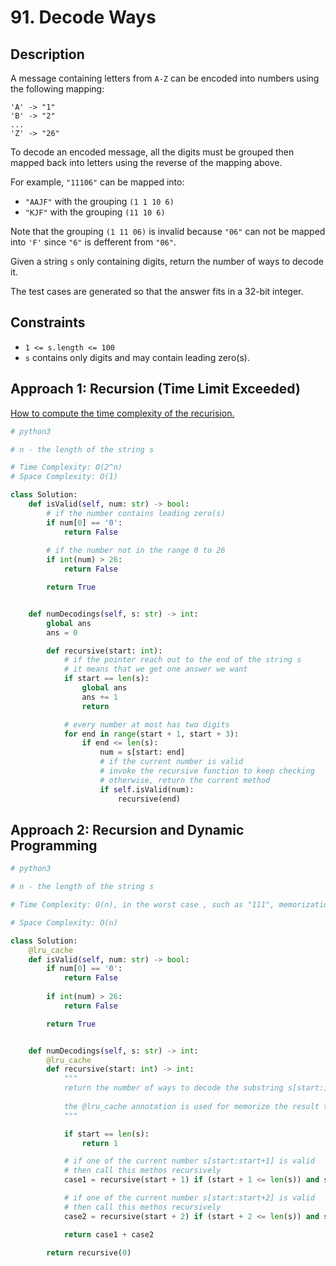 # 91. Decode Ways

## Description

A message containing letters from `A-Z` can be encoded into numbers using the following mapping:

```
'A' -> "1"
'B' -> "2"
...
'Z' -> "26"
```

To decode an encoded message, all the digits must be grouped then mapped back into letters using the reverse of the mapping above.

For example, `"11106"` can be mapped into:

- `"AAJF"` with the grouping `(1 1 10 6)`
- `"KJF"` with the grouping `(11 10 6)`

Note that the grouping `(1 11 06)` is invalid because `"06"` can not be mapped into `'F'` since `"6"` is defferent from `"06"`.

Given a string `s` only containing digits, return the number of ways to decode it.

The test cases are generated so that the answer fits in a 32-bit integer.


## Constraints

- `1 <= s.length <= 100`
- `s` contains only digits and may contain leading zero(s).

## Approach 1: Recursion (Time Limit Exceeded)

[How to compute the time complexity of the recurision.](https://github.com/yozyyyqls/leetcode-notebook/issues/1#issuecomment-1397501221)

```python
# python3

# n - the length of the string s

# Time Complexity: O(2^n)
# Space Complexity: O(1)

class Solution:
    def isValid(self, num: str) -> bool:
        # if the number contains leading zero(s)
        if num[0] == '0':
            return False
        
        # if the number not in the range 0 to 26
        if int(num) > 26:
            return False

        return True


    def numDecodings(self, s: str) -> int:
        global ans
        ans = 0

        def recursive(start: int):
            # if the pointer reach out to the end of the string s
            # it means that we get one answer we want
            if start == len(s):
                global ans
                ans += 1
                return

            # every number at most has two digits
            for end in range(start + 1, start + 3):
                if end <= len(s):
                    num = s[start: end]
                    # if the current number is valid
                    # invoke the recursive function to keep checking
                    # otherwise, return the current method
                    if self.isValid(num):
                        recursive(end)
```

## Approach 2: Recursion and Dynamic Programming

```python
# python3

# n - the length of the string s

# Time Complexity: O(n), in the worst case , such as "111", memorization helps in pruning the recursive tree and hence invoke the recursive function only once at each position.

# Space Complexity: O(n)

class Solution:
    @lru_cache
    def isValid(self, num: str) -> bool:
        if num[0] == '0':
            return False
        
        if int(num) > 26:
            return False

        return True


    def numDecodings(self, s: str) -> int:
        @lru_cache
        def recursive(start: int) -> int:
            """
            return the number of ways to decode the substring s[start:]
            
            the @lru_cache annotation is used for memorize the result to avoid computing for the same input repeatly
            """

            if start == len(s):
                return 1

            # if one of the current number s[start:start+1] is valid
            # then call this methos recursively
            case1 = recursive(start + 1) if (start + 1 <= len(s)) and self.isValid(s[start: start+1]) else 0

            # if one of the current number s[start:start+2] is valid
            # then call this methos recursively
            case2 = recursive(start + 2) if (start + 2 <= len(s)) and self.isValid(s[start: start+2]) else 0

            return case1 + case2

        return recursive(0)
```